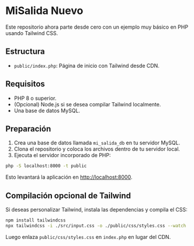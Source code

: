 # MiSalida Nuevo

Este repositorio ahora parte desde cero con un ejemplo muy básico en PHP usando Tailwind CSS.

## Estructura

- `public/index.php`: Página de inicio con Tailwind desde CDN.

## Requisitos

- PHP 8 o superior.
- (Opcional) Node.js si se desea compilar Tailwind localmente.
- Una base de datos MySQL.

## Preparación

1. Crea una base de datos llamada `mi_salida_db` en tu servidor MySQL.
2. Clona el repositorio y coloca los archivos dentro de tu servidor local.
3. Ejecuta el servidor incorporado de PHP:

```bash
php -S localhost:8000 -t public
```

Esto levantará la aplicación en [http://localhost:8000](http://localhost:8000).

## Compilación opcional de Tailwind

Si deseas personalizar Tailwind, instala las dependencias y compila el CSS:

```bash
npm install tailwindcss
npx tailwindcss -i ./src/input.css -o ./public/css/styles.css --watch
```

Luego enlaza `public/css/styles.css` en `index.php` en lugar del CDN.
